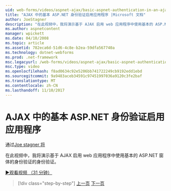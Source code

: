 ```yaml
---
uid: web-forms/videos/aspnet-ajax/basic-aspnet-authentication-in-an-ajax-enabled-application
title: "AJAX 中的基本 ASP.NET 身份验证启用应用程序 |Microsoft 文档"
author: JoeStagner
description: "在此视频中，我将演示基于 AJAX 启用 web 应用程序中使用基本的 ASP.NET 窗体的身份验证的身份验证。"
ms.author: aspnetcontent
manager: wpickett
ms.date: 04/10/2008
ms.topic: article
ms.assetid: 782eca6d-51d6-4c8e-b2ea-59dfa567740a
ms.technology: dotnet-webforms
ms.prod: .net-framework
msc.legacyurl: /web-forms/videos/aspnet-ajax/basic-aspnet-authentication-in-an-ajax-enabled-application
msc.type: video
ms.openlocfilehash: f8ad0634c92e5206bb741722249cb9192edd1ebd
ms.sourcegitcommit: 9a9483aceb34591c97451997036a9120c3fe2baf
ms.translationtype: MT
ms.contentlocale: zh-CN
ms.lasthandoff: 11/10/2017
---
```

<a name="basic-aspnet-authentication-in-an-ajax-enabled-application"></a>AJAX 中的基本 ASP.NET 身份验证启用应用程序
====================
通过[Joe stagner 将](https://github.com/JoeStagner)

在此视频中，我将演示基于 AJAX 启用 web 应用程序中使用基本的 ASP.NET 窗体的身份验证的身份验证。

[&#9654;观看视频 （31 分钟）](https://channel9.msdn.com/Blogs/ASP-NET-Site-Videos/basic-aspnet-authentication-in-an-ajax-enabled-application)

>[!div class="step-by-step"]
[上一页](implement-infinite-data-patterns-in-ajax.md)
[下一页](how-to-dynamically-change-css-using-the-aspnet-ajax-updatepanel.md)
